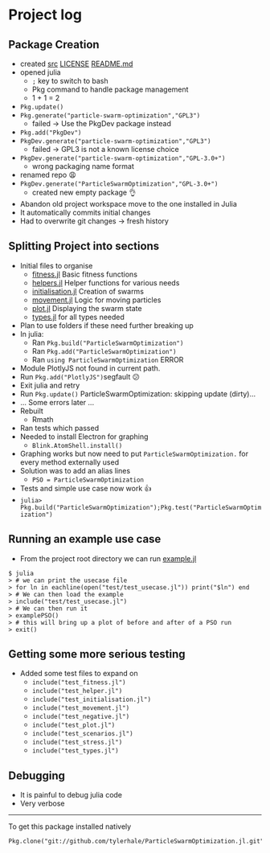 # Project log

## Package Creation

- created [src](src) [LICENSE](LICENSE) [README.md](README.md)
- opened julia
  * `;` key to switch to bash
  * Pkg command to handle package management
  * 1 + 1 = 2
- `Pkg.update()`
- `Pkg.generate("particle-swarm-optimization","GPL3")`
  * failed -> Use the PkgDev package instead
- `Pkg.add("PkgDev")`
- `PkgDev.generate("particle-swarm-optimization","GPL3")`
  * failed -> GPL3 is not a known license choice
- `PkgDev.generate("particle-swarm-optimization","GPL-3.0+")`
  * wrong packaging name format
- renamed repo :weary:
- `PkgDev.generate("ParticleSwarmOptimization","GPL-3.0+")`
  * created new empty package :ok_hand:
- Abandon old project workspace move to the one installed in Julia
- It automatically commits initial changes
- Had to overwrite git changes -> fresh history

## Splitting Project into sections

- Initial files to organise
  * [fitness.jl](src/fitness.jl) Basic fitness functions
  * [helpers.jl](src/helpers.jl) Helper functions for various needs
  * [initialisation.jl](src/initialisation.jl) Creation of swarms
  * [movement.jl](src/movement.jl) Logic for moving particles
  * [plot.jl](src/plot.jl) Displaying the swarm state
  * [types.jl](src/types.jl) for all types needed
- Plan to use folders if these need further breaking up
- In julia:
  * Ran `Pkg.build("ParticleSwarmOptimization")`
  * Ran `Pkg.add("ParticleSwarmOptimization")`
  * Ran `using ParticleSwarmOptimization` ERROR
- Module PlotlyJS not found in current path.
- Run `Pkg.add("PlotlyJS")`segfault :confused:
- Exit julia and retry
- Run `Pkg.update()` ParticleSwarmOptimization: skipping update (dirty)...
- ... Some errors later ...
- Rebuilt
  * Rmath
- Ran tests which passed
- Needed to install Electron for graphing
  * `Blink.AtomShell.install()`
- Graphing works but now need to put `ParticleSwarmOptimization.` for every method externally used
- Solution was to add an alias lines
  * `PSO = ParticleSwarmOptimization`
- Tests and simple use case now work :thumbsup:
- `julia> Pkg.build("ParticleSwarmOptimization");Pkg.test("ParticleSwarmOptimization")`

## Running an example use case

- From the project root directory we can run [example.jl](src/example.jl)
```
$ julia
> # we can print the usecase file
> for ln in eachline(open("test/test_usecase.jl")) print("$ln") end
> # We can then load the example
> include("test/test_usecase.jl")
> # We can then run it
> examplePSO()
> # this will bring up a plot of before and after of a PSO run
> exit()
```

## Getting some more serious testing

- Added some test files to expand on
  * `include("test_fitness.jl")`
  * `include("test_helper.jl")`
  * `include("test_initialisation.jl")`
  * `include("test_movement.jl")`
  * `include("test_negative.jl")`
  * `include("test_plot.jl")`
  * `include("test_scenarios.jl")`
  * `include("test_stress.jl")`
  * `include("test_types.jl")`

## Debugging
 - It is painful to debug julia code
 - Very verbose

---
To get this package installed natively
```
Pkg.clone("git://github.com/tylerhale/ParticleSwarmOptimization.jl.git")
```
